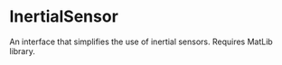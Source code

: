 # InertialSensor
An interface that simplifies the use of inertial sensors. Requires MatLib library.
